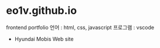 # eo1v.github.io
frontend portfolio
언어 : html, css, javascript
프로그램 : vscode 
- Hyundai Mobis Web site
